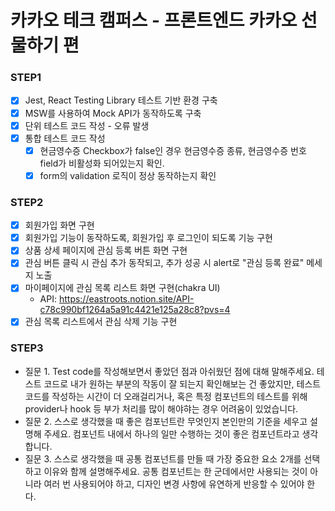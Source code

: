 # 카카오 테크 캠퍼스 - 프론트엔드 카카오 선물하기 편

### STEP1

- [x] Jest, React Testing Library 테스트 기반 환경 구축
- [x] MSW를 사용하여 Mock API가 동작하도록 구축
- [x] 단위 테스트 코드 작성 - 오류 발생
- [x] 통합 테스트 코드 작성
  - [x] 현금영수증 Checkbox가 false인 경우 현금영수증 종류, 현금영수증 번호 field가 비활성화 되어있는지 확인.
  - [x] form의 validation 로직이 정상 동작하는지 확인

### STEP2

- [x] 회원가입 화면 구현
- [x] 회원가입 기능이 동작하도록, 회원가입 후 로그인이 되도록 기능 구현
- [x] 상품 상세 페이지에 관심 등록 버튼 화면 구현
- [x] 관심 버튼 클릭 시 관심 추가 동작되고, 추가 성공 시 alert로 "관심 등록 완료" 메세지 노출
- [x] 마이페이지에 관심 목록 리스트 화면 구현(chakra UI)
  - API: https://eastroots.notion.site/API-c78c990bf1264a5a91c4421e125a28c8?pvs=4
- [x] 관심 목록 리스트에서 관심 삭제 기능 구현

### STEP3

- 질문 1. Test code를 작성해보면서 좋았던 점과 아쉬웠던 점에 대해 말해주세요.
  테스트 코드로 내가 원하는 부분의 작동이 잘 되는지 확인해보는 건 좋았지만, 테스트 코드를 작성하는 시간이 더 오래걸리거나, 혹은 특정 컴포넌트의 테스트를 위해 provider나 hook 등 부가 처리를 많이 해야햐는 경우 어려움이 있었습니다.
- 질문 2. 스스로 생각했을 때 좋은 컴포넌트란 무엇인지 본인만의 기준을 세우고 설명해 주세요.
  컴포넌트 내에서 하나의 일만 수행하는 것이 좋은 컴포넌트라고 생각합니다.
- 질문 3. 스스로 생각했을 때 공통 컴포넌트를 만들 때 가장 중요한 요소 2개를 선택하고 이유와 함께 설명해주세요.
  공통 컴포넌트는 한 군데에서만 사용되는 것이 아니라 여러 번 사용되어야 하고, 디자인 변경 사항에 유연하게 반응할 수 있어야 한다.
